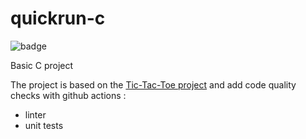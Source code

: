 # quickrun-c

![badge](https://img.shields.io/endpoint?url=https%3A%2F%2Fgist.githubusercontent.com%2Falexisthethe%2F1972d445c81ad0c051b7a598cd2e5d17%2Fraw%2Fquickrun-c_badges.json)

Basic C project

The project is based on the [Tic-Tac-Toe project](https://github.com/mishal23/Tic-Tac-Toe) and add code quality checks with github actions :
* linter
* unit tests
